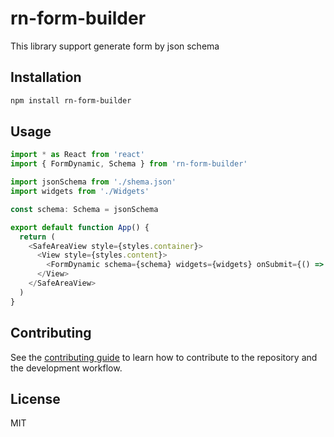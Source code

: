 # rn-form-builder

This library support generate form by json schema

## Installation

```sh
npm install rn-form-builder
```

## Usage

```js
import * as React from 'react'
import { FormDynamic, Schema } from 'rn-form-builder'

import jsonSchema from './shema.json'
import widgets from './Widgets'

const schema: Schema = jsonSchema

export default function App() {
  return (
    <SafeAreaView style={styles.container}>
      <View style={styles.content}>
        <FormDynamic schema={schema} widgets={widgets} onSubmit={() => {}} />
      </View>
    </SafeAreaView>
  )
}
```

## Contributing

See the [contributing guide](CONTRIBUTING.md) to learn how to contribute to the repository and the development workflow.

## License

MIT
